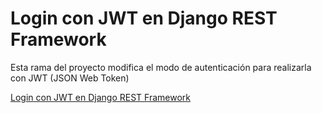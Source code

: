 # Login con JWT en Django REST Framework

Esta rama del proyecto modifica el modo de autenticación para realizarla con JWT (JSON Web Token)

[Login con JWT en Django REST Framework](https://cosasdedevs.com/posts/login-con-jwt-en-django-rest-framework/)